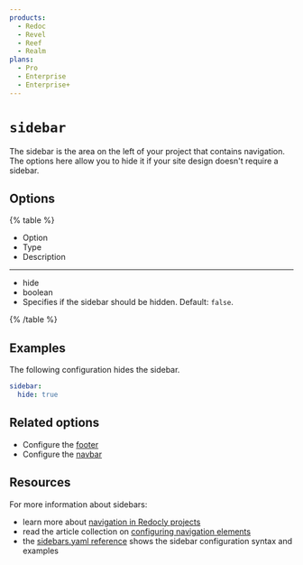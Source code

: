 ```yaml
---
products:
  - Redoc
  - Revel
  - Reef
  - Realm
plans:
  - Pro
  - Enterprise
  - Enterprise+
---
```

# `sidebar`

The sidebar is the area on the left of your project that contains navigation.
The options here allow you to hide it if your site design doesn't require a sidebar.

## Options

{% table %}

- Option
- Type
- Description

---

- hide
- boolean
- Specifies if the sidebar should be hidden.
  Default: `false`.

{% /table %}

## Examples

The following configuration hides the sidebar.

```yaml
sidebar:
  hide: true
```

## Related options

- Configure the [footer](./footer.md)
- Configure the [navbar](./navbar.md)

## Resources

For more information about sidebars:

- learn more about [navigation in Redocly projects](../author/concepts/navigation.md)
- read the article collection on [configuring navigation elements](..//author/how-to/configure-nav/index.md)
- the [sidebars.yaml reference](../author/reference/sidebars.md) shows the sidebar configuration syntax and examples

